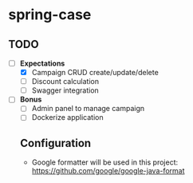 # spring-case

## TODO
- [ ] **Expectations**
  - [x] Campaign CRUD create/update/delete
  - [ ] Discount calculation
  - [ ] Swagger integration
- [ ] **Bonus**
  - [ ] Admin panel to manage campaign
  - [ ] Dockerize application
  
  ## Configuration
  - Google formatter will be used in this project: https://github.com/google/google-java-format
